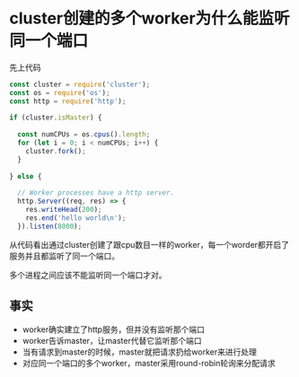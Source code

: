 # cluster创建的多个worker为什么能监听同一个端口

先上代码

```javascript
const cluster = require('cluster');
const os = require('os');
const http = require('http');
 
if (cluster.isMaster) {
 
  const numCPUs = os.cpus().length;
  for (let i = 0; i < numCPUs; i++) {
    cluster.fork();
  }
 
} else {
 
  // Worker processes have a http server.
  http.Server((req, res) => {
    res.writeHead(200);
    res.end('hello world\n');
  }).listen(8000);

```

从代码看出通过cluster创建了跟cpu数目一样的worker，每一个worder都开启了服务并且都监听了同一个端口。

多个进程之间应该不能监听同一个端口才对。

## 事实

- worker确实建立了http服务，但并没有监听那个端口
- worker告诉master，让master代替它监听那个端口
- 当有请求到master的时候，master就把请求扔给worker来进行处理
- 对应同一个端口的多个worker，master采用round-robin轮询来分配请求
